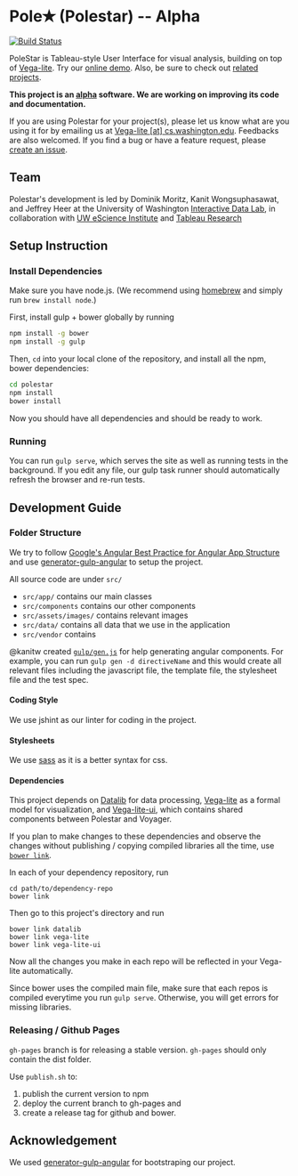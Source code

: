 # Pole✭ (Polestar) -- Alpha

[![Build Status](https://travis-ci.org/vega/polestar.svg)](https://travis-ci.org/vega/polestar) 

PoleStar is Tableau-style User Interface for visual analysis, building on top
of [Vega-lite](https://github.com/vega/vega-lite). Try our [online
demo](http://vega.github.io/polestar/). Also, be sure to check out [related
projects](https://vega.github.io/).

**This project is an [alpha](http://en.wikipedia.org/wiki/Software_release_life_cycle#Alpha) software.
We are working on improving its code and documentation.**

If you are using Polestar for your project(s), please let us know what are you using it for by emailing us at [Vega-lite \[at\] cs.washington.edu](mailto:vega-lite@cs.washington.edu).  Feedbacks are also welcomed.
If you find a bug or have a feature request, please [create an issue](https://github.com/vega/polestar/issues/new).


## Team

Polestar's development is led by Dominik Moritz, Kanit Wongsuphasawat, and Jeffrey Heer at the University of Washington [Interactive Data Lab](http://idl.cs.washington.edu), in collaboration with [UW eScience Institute](http://escience.washington.edu/) and [Tableau Research](http://research.tableau.com)

## Setup Instruction

### Install Dependencies

Make sure you have node.js. (We recommend using [homebrew](http://brew.sh) and simply run `brew install node`.)

First, install gulp + bower globally by running

```sh
npm install -g bower
npm install -g gulp
```

Then, `cd` into your local clone of the repository, and install all the npm, bower dependencies:

```sh
cd polestar
npm install
bower install
```

Now you should have all dependencies and should be ready to work.

### Running

You can run `gulp serve`, which serves the site as well as running tests in the background.
If you edit any file, our gulp task runner should automatically refresh the browser and re-run tests.

## Development Guide

### Folder Structure

We try to follow [Google's Angular Best Practice for Angular App Structure](https://docs.google.com/document/d/1XXMvReO8-Awi1EZXAXS4PzDzdNvV6pGcuaF4Q9821Es/pub) and use [generator-gulp-angular](https://github.com/Swiip/generator-gulp-angular) to setup the project.

All source code are under `src/`

- `src/app/` contains our main classes
- `src/components` contains our other components
- `src/assets/images/` contains relevant images
- `src/data/` contains all data that we use in the application
- `src/vendor` contains

@kanitw created [`gulp/gen.js`](https://github.com/vega/polestar/blob/master/gulp/gen.js) for help generating angular components.
For example, you can run `gulp gen -d directiveName` and this would create all relevant files including the javascript file, the template file, the stylesheet file and the test spec. 

#### Coding Style

We use jshint as our linter for coding in the project.  

#### Stylesheets

We use [sass](http://sass-lang.com) as it is a better syntax for css.

#### Dependencies

This project depends on [Datalib](https://github.com/vega/datalib) for data processing, [Vega-lite](https://github.com/vega/vega-lite) as a formal model for visualization, and [Vega-lite-ui](https://github.com/vega/vega-lite-ui), which contains shared components between Polestar and Voyager.

If you plan to make changes to these dependencies and observe the changes without publishing / copying compiled libraries all the time, use [`bower link`](https://oncletom.io/2013/live-development-bower-component/).

In each of your dependency repository, run

```
cd path/to/dependency-repo
bower link
```

Then go to this project's directory and run

```
bower link datalib
bower link vega-lite
bower link vega-lite-ui
```

Now all the changes you make in each repo will be reflected in your Vega-lite automatically.

Since bower uses the compiled main file, make sure that each repos is compiled everytime you run `gulp serve`.
Otherwise, you will get errors for missing libraries.

### Releasing / Github Pages

`gh-pages` branch is for releasing a stable version.
`gh-pages` should only contain the dist folder.

Use `publish.sh` to:

1. publish the current version to npm
2. deploy the current branch to gh-pages and
3. create a release tag for github and bower.


## Acknowledgement

We used [generator-gulp-angular](https://github.com/Swiip/generator-gulp-angular) for bootstraping our project.



